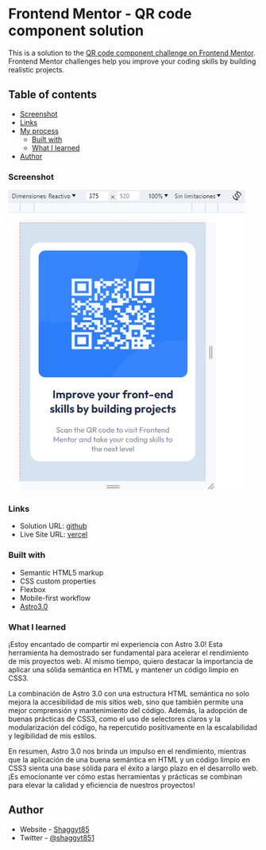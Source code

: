 # Frontend Mentor - QR code component solution

This is a solution to the [QR code component challenge on Frontend Mentor](https://www.frontendmentor.io/challenges/qr-code-component-iux_sIO_H). Frontend Mentor challenges help you improve your coding skills by building realistic projects. 

## Table of contents

  - [Screenshot](#screenshot)
  - [Links](#links)
- [My process](#my-process)
  - [Built with](#built-with)
  - [What I learned](#what-i-learned)
- [Author](#shaggyt851)

### Screenshot

![image mobile](./public/images/screenshot.png)

### Links

- Solution URL: [github](https://github.com/shaggyt85/QR-code-component)
- Live Site URL: [vercel](https://qr-code-component-xi-bay.vercel.app/)


### Built with

- Semantic HTML5 markup
- CSS custom properties
- Flexbox
- Mobile-first workflow
- [Astro3.0](https://astro.build/blog/astro-3/) 

### What I learned

¡Estoy encantado de compartir mi experiencia con Astro 3.0! Esta herramienta ha demostrado ser fundamental para acelerar el rendimiento de mis proyectos web. Al mismo tiempo, quiero destacar la importancia de aplicar una sólida semántica en HTML y mantener un código limpio en CSS3.

La combinación de Astro 3.0 con una estructura HTML semántica no solo mejora la accesibilidad de mis sitios web, sino que también permite una mejor comprensión y mantenimiento del código. Además, la adopción de buenas prácticas de CSS3, como el uso de selectores claros y la modularización del código, ha repercutido positivamente en la escalabilidad y legibilidad de mis estilos.

En resumen, Astro 3.0 nos brinda un impulso en el rendimiento, mientras que la aplicación de una buena semántica en HTML y un código limpio en CSS3 sienta una base sólida para el éxito a largo plazo en el desarrollo web. ¡Es emocionante ver cómo estas herramientas y prácticas se combinan para elevar la calidad y eficiencia de nuestros proyectos!


## Author

- Website - [Shaggyt85](https://qr-code-component-xi-bay.vercel.app/)
- Twitter - [@shaggyt851](https://www.twitter.com/shaggyt851)
